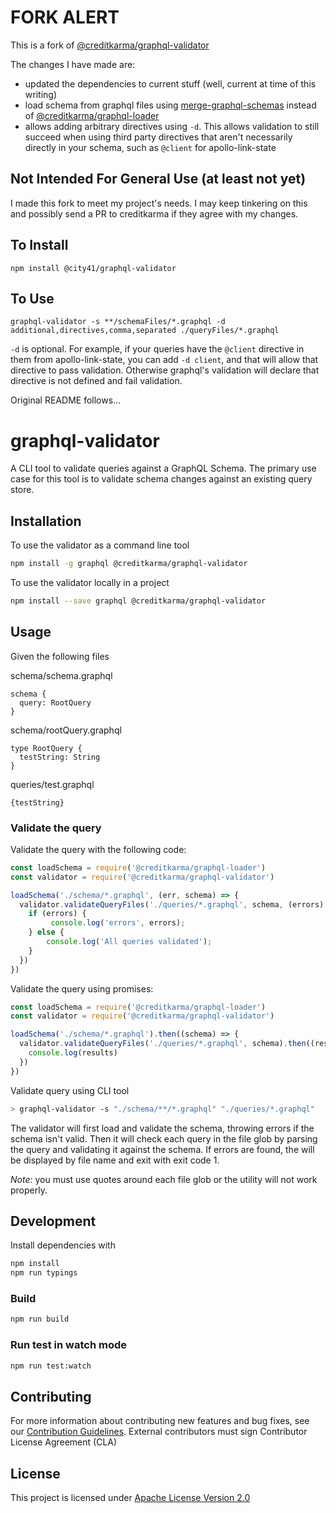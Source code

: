 # FORK ALERT

This is a fork of [@creditkarma/graphql-validator](https://github.com/creditkarma/graphql-validator)

The changes I have made are:

* updated the dependencies to current stuff (well, current at time of this writing)
* load schema from graphql files using [merge-graphql-schemas](https://github.com/okgrow/merge-graphql-schemas) instead of [@creditkarma/graphql-loader](https://github.com/creditkarma/graphql-loader)
* allows adding arbitrary directives using `-d`. This allows validation to still succeed when using third party directives that aren't necessarily directly in your schema, such as `@client` for apollo-link-state

## Not Intended For General Use (at least not yet)

I made this fork to meet my project's needs. I may keep tinkering on this and possibly send a PR to creditkarma if they agree with my changes.

## To Install
`npm install @city41/graphql-validator`

## To Use
`graphql-validator -s **/schemaFiles/*.graphql -d additional,directives,comma,separated ./queryFiles/*.graphql`

`-d` is optional. For example, if your queries have the `@client` directive in them from apollo-link-state, you can add `-d client`, and that will allow that directive to pass validation. Otherwise graphql's validation will declare that directive is not defined and fail validation.


Original README follows...

# graphql-validator

A CLI tool to validate queries against a GraphQL Schema.  The primary use case for this tool is to validate schema changes against an existing query store.

## Installation

To use the validator as a command line tool

```sh
npm install -g graphql @creditkarma/graphql-validator
```

To use the validator locally in a project

```sh
npm install --save graphql @creditkarma/graphql-validator
```

## Usage

Given the following files

schema/schema.graphql

```
schema {
  query: RootQuery
}
```

schema/rootQuery.graphql

```
type RootQuery {
  testString: String
}
```

queries/test.graphql

```
{testString}
```

### Validate the query

Validate the query with the following code:

```js
const loadSchema = require('@creditkarma/graphql-loader')
const validator = require('@creditkarma/graphql-validator')

loadSchema('./schema/*.graphql', (err, schema) => {
  validator.validateQueryFiles('./queries/*.graphql', schema, (errors) => {
    if (errors) {
         console.log('errors', errors);
    } else {
        console.log('All queries validated');
    }
  })
})
```

Validate the query using promises:

```js
const loadSchema = require('@creditkarma/graphql-loader')
const validator = require('@creditkarma/graphql-validator')

loadSchema('./schema/*.graphql').then((schema) => {
  validator.validateQueryFiles('./queries/*.graphql', schema).then((results) => {
    console.log(results)
  })
})
```

Validate query using CLI tool

```sh
> graphql-validator -s "./schema/**/*.graphql" "./queries/*.graphql"
```

The validator will first load and validate the schema, throwing errors if the schema isn't valid.  Then it will check each query in the file glob by parsing the query and validating it against the schema.  If errors are found, the will be displayed by file name and exit with exit code 1.

*Note:* you must use quotes around each file glob or the utility will not work properly.

## Development

Install dependencies with

```sh
npm install
npm run typings
```

### Build

```sh
npm run build
```


### Run test in watch mode

```sh
npm run test:watch
```

## Contributing
For more information about contributing new features and bug fixes, see our [Contribution Guidelines](https://github.com/creditkarma/CONTRIBUTING.md).
External contributors must sign Contributor License Agreement (CLA)

## License
This project is licensed under [Apache License Version 2.0](./LICENSE)
